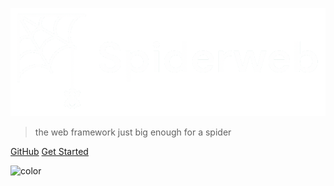 ![logo](_media/spiderweb_logo.png)

> the web framework just big enough for a spider

[GitHub](https://github.com/itsthejoker/spiderweb/)
[Get Started](#spiderweb)


![color](#222)